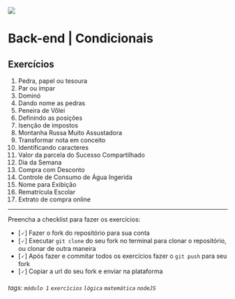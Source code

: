 ![](https://i.imgur.com/xG74tOh.png)

# Back-end | Condicionais

## Exercícios

01. Pedra, papel ou tesoura
02. Par ou ímpar
03. Dominó
04. Dando nome as pedras
05. Peneira de Vôlei 
06. Definindo as posições
07. Isenção de impostos
08. Montanha Russa Muito Assustadora
09. Transformar nota em conceito
10. Identificando caracteres
11. Valor da parcela do Sucesso Compartilhado
12. Dia da Semana
13. Compra com Desconto
14. Controle de Consumo de Água Ingerida
15. Nome para Exibição
16. Rematrícula Escolar
17. Extrato de compra online

---

Preencha a checklist para fazer os exercícios:

-   [🗸] Fazer o fork do repositório para sua conta
-   [🗸] Executar `git clone` do seu fork no terminal para clonar o repositório, ou clonar de outra maneira
-   [🗸] Após fazer e commitar todos os exercícios fazer o `git push` para seu fork
-   [🗸] Copiar a url do seu fork e enviar na plataforma

###### tags: `módulo 1` `exercícios` `lógica` `matemática` `nodeJS`
